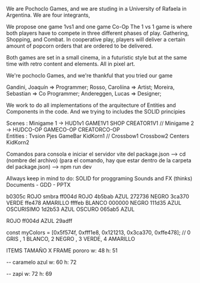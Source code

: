 We are Pochoclo Games, and we are studing in a University of Rafaela in Argentina. We are four integrants,  

We propose one game 1vs1 and one game Co-Op
The 1 vs 1 game is where both players have to compete in three different phases of play. Gathering, Shopping, and Combat.
In cooperative play, players will deliver a certain amount of popcorn orders that are ordered to be delivered.

Both games are set in a small cinema, in a futuristic style but at the same time with retro content and elements. All in pixel art.

We're pochoclo Games, and we're thankful that you tried our game

Gandini, Joaquín => Programmer; 
Rosso, Caroliina =>  Artist;
Moreira, Sebastian => Co Programmer;
Andereggen, Lucas => Designer;

We work to do all implementations of the arquitecture of Entities and Components in the code. 
And we trying to includes the SOLID principies

                                             
Scenes : Minigame 1 -> HUD1v1   GAME1V1  SHOP  CREATOR1V1  //  Minigame 2 ->    HUDCO-OP  GAMECO-OP  CREATORCO-OP    
Entities : Tvsion  Pjes  GameBar  KidKorn1      //   Crossbow1  Crossbow2  Centers  KidKorn2


Comandos para consola e iniciar el servidor vite del package.json
-->   cd (nombre del archivo) (para el comando, hay que estar dentro de la carpeta del package.json)
-->   npm run dev

Allways keep in mind to do:
SOLID for proggraming   Sounds and FX (thinks)   Documents - GDD - PPTX



b0305c ROJO smbra
ff004d ROJO
4b5bab AZUL
272736 NEGRO
3ca370 VERDE
ffe478 AMARILLO
ffffeb BLANCO
000000 NEGRO
111d35 AZUL OSCURISIMO
1d2b53 AZUL OSCURO
065ab5 AZUL


ROJO ff004d
AZUL 29adff


const myColors = [0x5f574f, 0xfff1e8, 0x121213, 0x3ca370, 0xffe478]; // 0 GRIS , 1 BLANCO, 2 NEGRO , 3 VERDE, 4 AMARILLO

ITEMS TAMAÑO X FRAME 
pororo
w: 48
h: 51

-- caramelo azul
w: 60
h: 72

-- zapi
w: 72
h: 69